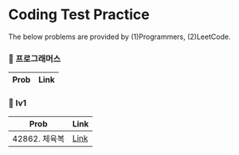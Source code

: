 # 
# Coding Test Practice
The below problems are provided by (1)Programmers, (2)LeetCode.  
### 🚀 프로그래머스
| Prob | Link |
| ----- | ----- |
### 🚀 lv1
| Prob | Link |
| ----- | ----- |
|42862. 체육복|[Link](./%ED%94%84%EB%A1%9C%EA%B7%B8%EB%9E%98%EB%A8%B8%EC%8A%A4/lv1/42862.%20%EC%B2%B4%EC%9C%A1%EB%B3%B5/42862.py)|
